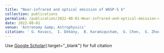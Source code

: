 ```yaml
---
title: "Near-infrared and optical emission of WASP-5 b"
collection: publications
permalink: /publication/2022-08-01-Near-infrared-and-optical-emission-of-WASP-5-b
date: 2022-08-01
venue: 'Astronomy &amp; Astrophysics'
citation: ' G. Kovacs,  I. Dékány,  B. Karamiqucham,  G. Chen,  G. Zhou,  M. Rabus,  T. Kovács, &quot;Near-infrared and optical emission of WASP-5 b.&quot; Astronomy &amp;amp; Astrophysics, 2022.'
---
```

Use [Google Scholar](https://scholar.google.com/scholar?q=Near+infrared+and+optical+emission+of+WASP+5+b){:target="_blank"} for full citation